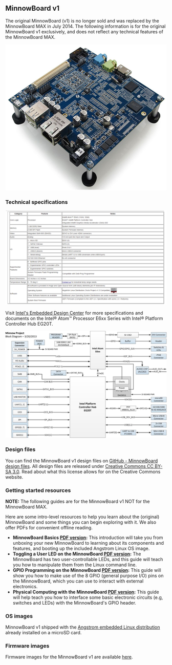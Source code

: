 ## MinnowBoard v1

The original MinnowBoard (v1) is no longer sold and was replaced by the 
MinnowBoard MAX in July 2014. The following information is for the 
original MinnowBoard v1 exclusively, and does not reflect any technical 
features of the MinnowBoard MAX.

![MinnowBoard V1](pages/minnowboard-v1/MinnowBoard-RevA-Angled2.jpg)

### Technical specifications

![MinnowBoard V1 Technical Specs](pages/minnowboard-v1/V1-Technical-Specs.PNG)

Visit [Intel's Embedded Design Center](http://www.intel.com/content/www/us/en/intelligent-systems/queens-bay/embedded-intel-atom-e6xx-series-with-intel-platform-controller-hub-eg20t.html) for more specifications 
and documents on the Intel® Atom™ Processor E6xx Series with Intel® Platform 
Controller Hub EG20T.

![MinnowBoard v1 Block Diagram](pages/minnowboard-v1/Minnow-v1-Block-Diagram-03202013.jpg)

### Design files

You can find the MinnowBoard v1 design files on [GitHub - MinnowBoard design files](https://github.com/MinnowBoard-org/design-files/tree/master/minnowboard-v1/rev-a). All design files are released 
under [Creative Commons CC BY-SA 3.0](https://creativecommons.org/licenses/by-sa/3.0/). 
Read about what this license allows for on the Creative Commons website.

### Getting started resources

**NOTE:** The following guides are for the MinnowBoard v1 NOT for the 
MinnowBoard MAX.

Here are some intro-level resources to help you learn about the (original) 
MinnowBoard and some things you can begin exploring with it. We also offer 
PDFs for convenient offline reading.

- **MinnowBoard Basics [PDF version](https://github.com/MinnowBoard-org/design-files/blob/master/minnowboard-v1/rev-a/Getting-Started-Guides/Getting%20Started%20with%20the%20Minnowboard.pdf):** This introduction will take you from unboxing your new MinnowBoard to learning about its components and features, and booting up the included Angstrom Linux OS image.
- **Toggling a User LED on the MinnowBoard [PDF version](https://github.com/MinnowBoard-org/design-files/blob/master/minnowboard-v1/rev-a/Getting-Started-Guides/Toggling%20LED%20on%20MinnowBoard.pdf):** The MinnowBoard has two user-controllable LEDs, and this guide will teach you how to manipulate them from the Linux command line.
- **GPIO Programming on the MinnowBoard [PDF version](https://github.com/MinnowBoard-org/design-files/blob/master/minnowboard-v1/rev-a/Getting-Started-Guides/GPIO%20Programming%20on%20the%20MinnowBoard.pdf):** This guide will show you how to make use of the 8 GPIO (general purpose I/O) pins on the MinnowBoard, which you can use to interact with external electronics.
- **Physical Computing with the MinnowBoard [PDF version](https://github.com/MinnowBoard-org/design-files/blob/master/minnowboard-v1/rev-a/Getting-Started-Guides/Minnowboard-Physical-Computing.pdf):** This guide will help teach you how to interface some basic electronic circuits (e.g, switches and LEDs) with the MinnowBoard's GPIO header.

### OS images
MinnowBoard v1 shipped with the [Angstrom embedded Linux distribution](http://www.angstrom-distribution.org/) already installed on a microSD card.

### Firmware images
Firmware images for the MinnowBoard v1 are available [here](http://firmware.intel.com/projects/minnowboard-uefi-firmware).

